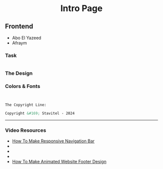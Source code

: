 <h1 align="center">Intro Page</h1>

## Frontend

* Abo El Yazeed
* Afraym

### Task

```

```

### The Design


### Colors & Fonts

```md


The Copyright Line:

Copyright &#169; Stavitel - 2024
```

<hr>

### Video Resources

- [How To Make Responsive Navigation Bar](https://youtu.be/VRrEquQfh88?si=wTR3JUOLn-PwmPZp)
- []()
- []()
- []()
- [How To Make Animated Website Footer Design](https://youtu.be/FRRlFLfdvBE?si=RRoRfb0ps1xdKeTm)